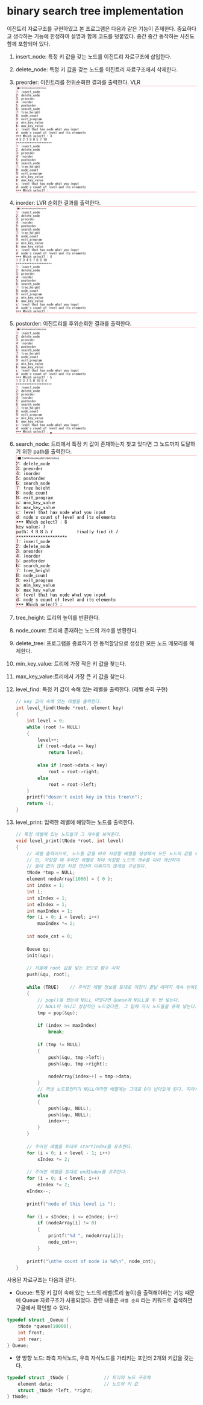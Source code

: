 # binary search tree implementation

이진트리 자료구조를 구현하였고 본 프로그램은 다음과 같은 기능이 존재한다. 중요하다고 생각하는 기능에 한정하여 설명과 함께 코드를 덧붙였다. 중간 중간 동작하는 사진도 함께 포함되어 있다.

1. insert_node: 특정 키 값을 갖는 노드를 이진트리 자료구조에 삽입한다.

2. delete_node: 특정 키 값을 갖는 노드를 이진트리 자료구조에서 삭제한다.

3. preorder: 이진트리를 전위순회한 결과를 출력한다. VLR
   ![preorder](images/1-preorder.png)

4. inorder: LVR 순회한 결과를 출력한다.
   ![inorder](images/2-inorder.png)

5. postorder: 이진트리를 후위순회한 결과를 출력한다.
   ![postorder](images/3-postorder.png)

6. search_node: 트리에서 특정 키 값이 존재하는지 찾고 있다면 그 노드까지 도달하기 위한 path를 출력한다.
   ![search_node](images/4-search_node.png)

7. tree_height: 트리의 높이를 반환한다.

8. node_count: 트리에 존재하는 노드의 개수를 반환한다.

9. delete_tree: 프로그램을 종료하기 전 동적할당으로 생성한 모든 노드 메모리를 해제한다.

10. min_key_value: 트리에 가장 작은 키 값을 찾는다.

11. max_key_value:트리에서 가장 큰 키 값을 찾는다.

12. level_find: 특정 키 값이 속해 있는 레벨을 출력한다. (레벨 순회 구현)

    ```c
    // key 값이 속해 있는 레벨을 출력한다.
    int level_find(tNode *root, element key)
    {
    	int level = 0;
    	while (root != NULL)
    	{
    		level++;
    		if (root->data == key)
    			return level;
    
    		else if (root->data < key)
    			root = root->right;
    		else
    			root = root->left;
    	}
    	printf("dosen't exist key in this tree\n");
    	return -1;
    }
    ```

13. level_print: 입력한 레벨에 해당하는 노드를 출력한다. 

    ```c
    // 특정 레벨에 있는 노드들과 그 개수를 보여준다.
    void level_print(tNode *root, int level)
    {
    	// 레벨 출력이므로, 노드들 값을 따로 저장할 배열을 생성해서 모든 노드의 값을 배열에 저장한다.
    	// 단, 저장할 때 주어진 레벨로 최대 저장할 노드의 개수를 미리 계산하여
    	// 쓸데 없이 많은 저장 연산이 이뤄지지 않게끔 구성한다.
    	tNode *tmp = NULL;
    	element nodeArray[1000] = { 0 };
    	int index = 1;
    	int i;
    	int sIndex = 1;
    	int eIndex = 1;
    	int maxIndex = 1;
    	for (i = 0; i < level; i++)
    		maxIndex *= 2;
    
    	int node_cnt = 0;
    	
    	Queue qu;
    	init(&qu);
    
    	// 처음에 root 값을 넣는 것으로 함수 시작
    	push(&qu, root);
    
    	while (TRUE)	// 주어진 레벨 정보를 토대로 저장이 끝날 때까지 계속 반복한다.
    	{
    		// pop()을 했는데 NULL 이었다면 Queue에 NULL을 두 번 넣는다.
    		// NULL이 아니고 정상적인 노드였다면, 그 밑에 자식 노드들을 큐에 넣는다.
    		tmp = pop(&qu);
    
    		if (index >= maxIndex)
    			break;
    
    		if (tmp != NULL)
    		{
    			push(&qu, tmp->left);
    			push(&qu, tmp->right);
    
    			nodeArray[index++] = tmp->data;
    		}
    		// 꺼낸 노드포인터가 NULL이라면 배열에는 그대로 0이 남아있게 된다. 따라서 index만 증가시킨다.
    		else
    		{
    			push(&qu, NULL);
    			push(&qu, NULL);
    			index++;
    		}
    	}
    
    	// 주어진 레벨을 토대로 startIndex를 유추한다.
    	for (i = 0; i < level - 1; i++)
    		sIndex *= 2;
    
    	// 주어진 레벨을 토대로 endIndex를 유추한다.
    	for (i = 0; i < level; i++)
    		eIndex *= 2;
    	eIndex--;
    	
    	printf("node of this level is ");
    
    	for (i = sIndex; i <= eIndex; i++)
    		if (nodeArray[i] != 0)
    		{
    			printf("%d ", nodeArray[i]);
    			node_cnt++;
    		}
    
    	printf("\nthe count of node is %d\n", node_cnt);
    }
    ```

사용된 자료구조는 다음과 같다.

* Queue: 특정 키 값이 속해 있는 노드의 레벨(트리 높이)을 출력해야하는 기능 때문에 Queue 자료구조가 사용되었다. 관련 내용은 `레벨 순회` 라는 키워드로 검색하면 구글에서 확인할 수 있다.

```c
typedef struct _Queue {
	tNode *queue[10000];
	int front;
	int rear;
} Queue;
```



* 양 방향 노드: 좌측 자식노드, 우측 자식노드를 가리키는 포인터 2개와 키값을 갖는다.

```c
typedef struct _tNode {				// 트리의 노드 구조체
	element data;					// 노드의 키 값
	struct _tNode *left, *right;
} tNode;

```

